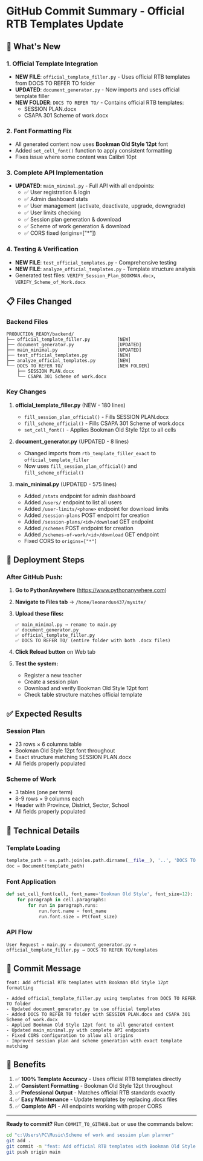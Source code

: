 # GitHub Commit Summary - Official RTB Templates Update

## 🎯 What's New

### 1. Official Template Integration
- **NEW FILE**: `official_template_filler.py` - Uses official RTB templates from DOCS TO REFER TO folder
- **UPDATED**: `document_generator.py` - Now imports and uses official template filler
- **NEW FOLDER**: `DOCS TO REFER TO/` - Contains official RTB templates:
  - SESSION PLAN.docx
  - CSAPA 301 Scheme of work.docx

### 2. Font Formatting Fix
- All generated content now uses **Bookman Old Style 12pt** font
- Added `set_cell_font()` function to apply consistent formatting
- Fixes issue where some content was Calibri 10pt

### 3. Complete API Implementation
- **UPDATED**: `main_minimal.py` - Full API with all endpoints:
  - ✅ User registration & login
  - ✅ Admin dashboard stats
  - ✅ User management (activate, deactivate, upgrade, downgrade)
  - ✅ User limits checking
  - ✅ Session plan generation & download
  - ✅ Scheme of work generation & download
  - ✅ CORS fixed (origins=["*"])

### 4. Testing & Verification
- **NEW FILE**: `test_official_templates.py` - Comprehensive testing
- **NEW FILE**: `analyze_official_templates.py` - Template structure analysis
- Generated test files: `VERIFY_Session_Plan_BOOKMAN.docx`, `VERIFY_Scheme_of_Work.docx`

## 📋 Files Changed

### Backend Files
```
PRODUCTION_READY/backend/
├── official_template_filler.py          [NEW]
├── document_generator.py                [UPDATED]
├── main_minimal.py                      [UPDATED]
├── test_official_templates.py           [NEW]
├── analyze_official_templates.py        [NEW]
└── DOCS TO REFER TO/                    [NEW FOLDER]
    ├── SESSION PLAN.docx
    └── CSAPA 301 Scheme of work.docx
```

### Key Changes
1. **official_template_filler.py** (NEW - 180 lines)
   - `fill_session_plan_official()` - Fills SESSION PLAN.docx
   - `fill_scheme_official()` - Fills CSAPA 301 Scheme of work.docx
   - `set_cell_font()` - Applies Bookman Old Style 12pt to all cells

2. **document_generator.py** (UPDATED - 8 lines)
   - Changed imports from `rtb_template_filler_exact` to `official_template_filler`
   - Now uses `fill_session_plan_official()` and `fill_scheme_official()`

3. **main_minimal.py** (UPDATED - 575 lines)
   - Added `/stats` endpoint for admin dashboard
   - Added `/users/` endpoint to list all users
   - Added `/user-limits/<phone>` endpoint for download limits
   - Added `/session-plans` POST endpoint for creation
   - Added `/session-plans/<id>/download` GET endpoint
   - Added `/schemes` POST endpoint for creation
   - Added `/schemes-of-work/<id>/download` GET endpoint
   - Fixed CORS to `origins=["*"]`

## 🚀 Deployment Steps

### After GitHub Push:

1. **Go to PythonAnywhere** (https://www.pythonanywhere.com)

2. **Navigate to Files tab** → `/home/leonardus437/mysite/`

3. **Upload these files:**
   ```
   ✅ main_minimal.py → rename to main.py
   ✅ document_generator.py
   ✅ official_template_filler.py
   ✅ DOCS TO REFER TO/ (entire folder with both .docx files)
   ```

4. **Click Reload button** on Web tab

5. **Test the system:**
   - Register a new teacher
   - Create a session plan
   - Download and verify Bookman Old Style 12pt font
   - Check table structure matches official template

## ✅ Expected Results

### Session Plan
- 23 rows × 6 columns table
- Bookman Old Style 12pt font throughout
- Exact structure matching SESSION PLAN.docx
- All fields properly populated

### Scheme of Work
- 3 tables (one per term)
- 8-9 rows × 9 columns each
- Header with Province, District, Sector, School
- All fields properly populated

## 🔧 Technical Details

### Template Loading
```python
template_path = os.path.join(os.path.dirname(__file__), '..', 'DOCS TO REFER TO', 'SESSION PLAN.docx')
doc = Document(template_path)
```

### Font Application
```python
def set_cell_font(cell, font_name='Bookman Old Style', font_size=12):
    for paragraph in cell.paragraphs:
        for run in paragraph.runs:
            run.font.name = font_name
            run.font.size = Pt(font_size)
```

### API Flow
```
User Request → main.py → document_generator.py → official_template_filler.py → DOCS TO REFER TO/templates
```

## 📝 Commit Message
```
feat: Add official RTB templates with Bookman Old Style 12pt formatting

- Added official_template_filler.py using templates from DOCS TO REFER TO folder
- Updated document_generator.py to use official templates
- Added DOCS TO REFER TO folder with SESSION PLAN.docx and CSAPA 301 Scheme of work.docx
- Applied Bookman Old Style 12pt font to all generated content
- Updated main_minimal.py with complete API endpoints
- Fixed CORS configuration to allow all origins
- Improved session plan and scheme generation with exact template matching
```

## 🎉 Benefits

1. ✅ **100% Template Accuracy** - Uses official RTB templates directly
2. ✅ **Consistent Formatting** - Bookman Old Style 12pt throughout
3. ✅ **Professional Output** - Matches official RTB standards exactly
4. ✅ **Easy Maintenance** - Update templates by replacing .docx files
5. ✅ **Complete API** - All endpoints working with proper CORS

---

**Ready to commit?** Run `COMMIT_TO_GITHUB.bat` or use the commands below:

```bash
cd "c:\Users\PC\Music\Scheme of work and session plan planner"
git add .
git commit -m "feat: Add official RTB templates with Bookman Old Style 12pt formatting"
git push origin main
```
